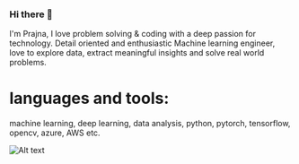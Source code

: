 ### Hi there 👋

I'm Prajna, I love problem solving & coding with a deep passion for technology. Detail oriented and enthusiastic Machine learning engineer, love to explore data, extract meaningful insights and solve real world problems.

# languages and tools:
machine learning, deep learning, data analysis, python, pytorch, tensorflow, opencv, azure, AWS etc.


![Alt text](https://user-images.githubusercontent.com/68494604/128660445-eac307db-718e-453b-81c7-30247c5dcac6.gif)



